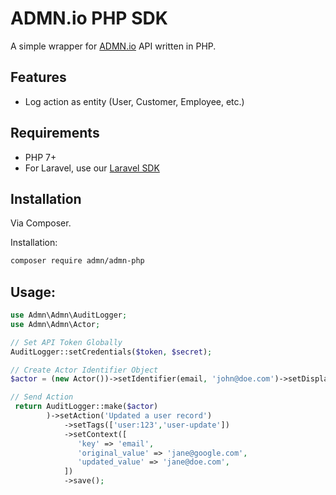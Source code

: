 # ADMN.io PHP SDK

A simple wrapper for [ADMN.io](https://admn.io) API written in PHP.

## Features

- Log action as entity (User, Customer, Employee, etc.)

## Requirements

- PHP 7+
- For Laravel, use our [Laravel SDK](https://github.com/admnio/admn-laravel)

## Installation

Via Composer.

Installation:

```bash 
composer require admn/admn-php
```

## Usage:

```php
use Admn\Admn\AuditLogger;
use Admn\Admn\Actor;

// Set API Token Globally
AuditLogger::setCredentials($token, $secret);

// Create Actor Identifier Object
$actor = (new Actor())->setIdentifier(email, 'john@doe.com')->setDisplay('John Doe');

// Send Action
 return AuditLogger::make($actor)
        )->setAction('Updated a user record')
            ->setTags(['user:123','user-update'])
            ->setContext([
               'key' => 'email',
               'original_value' => 'jane@google.com',
               'updated_value' => 'jane@doe.com',
            ])
            ->save();
```
